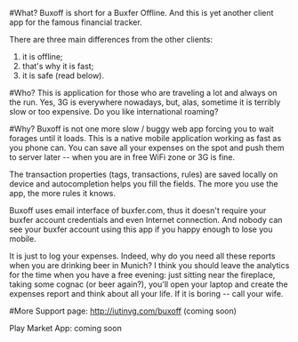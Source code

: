 #What?
Buxoff is short for a Buxfer Offline. And this is yet another client app for the famous
financial tracker.

There are three main differences from the other clients:

1. it is offline;
2. that's why it is fast;
3. it is safe (read below).

#Who?
This is application for those who are traveling a lot and always on the run. Yes, 3G is everywhere nowadays,
but, alas, sometime it is terribly slow or too expensive. Do you like international roaming?

#Why?
Buxoff is not one more slow / buggy web app forcing you to wait forages until it loads.
This is a native mobile application working as fast as you phone can. You can save all your
expenses on the spot and push them to server later -- when you are in free WiFi zone or 3G is fine.

The transaction properties (tags, transactions, rules) are saved locally on device and autocompletion
helps you fill the fields. The more you use the app, the more rules it knows.

Buxoff uses email interface of buxfer.com, thus it doesn't require your buxfer account credentials
and even Internet connection. And nobody can see your buxfer account using this app if you happy enough
to lose you mobile.

It is just to log your expenses. Indeed, why do you need all these
reports when you are drinking beer in Munich? I think you should leave the analytics for the time when you
have a free evening: just sitting near the fireplace, taking some cognac (or beer again?), you'll open your
laptop and create the expenses report and think about all your life. If it is boring -- call your wife.

#More
Support page: http://iutinvg.com/buxoff (coming soon)

Play Market App: coming soon
